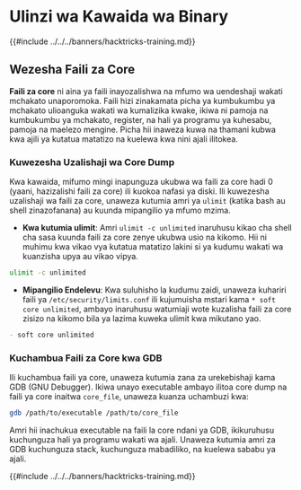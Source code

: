 # Ulinzi wa Kawaida wa Binary

{{#include ../../../banners/hacktricks-training.md}}

## Wezesha Faili za Core

**Faili za core** ni aina ya faili inayozalishwa na mfumo wa uendeshaji wakati mchakato unaporomoka. Faili hizi zinakamata picha ya kumbukumbu ya mchakato ulioanguka wakati wa kumalizika kwake, ikiwa ni pamoja na kumbukumbu ya mchakato, register, na hali ya programu ya kuhesabu, pamoja na maelezo mengine. Picha hii inaweza kuwa na thamani kubwa kwa ajili ya kutatua matatizo na kuelewa kwa nini ajali ilitokea.

### **Kuwezesha Uzalishaji wa Core Dump**

Kwa kawaida, mifumo mingi inapunguza ukubwa wa faili za core hadi 0 (yaani, hazizalishi faili za core) ili kuokoa nafasi ya diski. Ili kuwezesha uzalishaji wa faili za core, unaweza kutumia amri ya `ulimit` (katika bash au shell zinazofanana) au kuunda mipangilio ya mfumo mzima.

- **Kwa kutumia ulimit**: Amri `ulimit -c unlimited` inaruhusu kikao cha shell cha sasa kuunda faili za core zenye ukubwa usio na kikomo. Hii ni muhimu kwa vikao vya kutatua matatizo lakini si ya kudumu wakati wa kuanzisha upya au vikao vipya.
```bash
ulimit -c unlimited
```
- **Mipangilio Endelevu**: Kwa suluhisho la kudumu zaidi, unaweza kuhariri faili ya `/etc/security/limits.conf` ili kujumuisha mstari kama `* soft core unlimited`, ambayo inaruhusu watumiaji wote kuzalisha faili za core zisizo na kikomo bila ya lazima kuweka ulimit kwa mikutano yao.
```markdown
- soft core unlimited
```
### **Kuchambua Faili za Core kwa GDB**

Ili kuchambua faili ya core, unaweza kutumia zana za urekebishaji kama GDB (GNU Debugger). Ikiwa unayo executable ambayo ilitoa core dump na faili ya core inaitwa `core_file`, unaweza kuanza uchambuzi kwa:
```bash
gdb /path/to/executable /path/to/core_file
```
Amri hii inachukua executable na faili la core ndani ya GDB, ikikuruhusu kuchunguza hali ya programu wakati wa ajali. Unaweza kutumia amri za GDB kuchunguza stack, kuchunguza mabadiliko, na kuelewa sababu ya ajali.

{{#include ../../../banners/hacktricks-training.md}}
